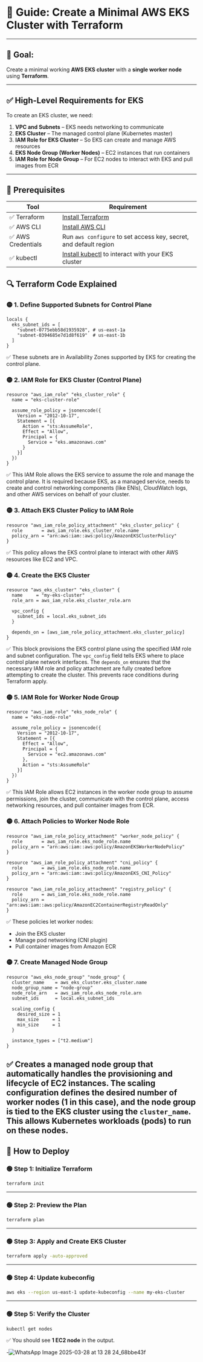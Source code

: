 # 📘 Guide: Create a Minimal AWS EKS Cluster with Terraform

---

## 🧠 Goal:
Create a minimal working **AWS EKS cluster** with a **single worker node** using **Terraform**.

---

## ✅ High-Level Requirements for EKS
To create an EKS cluster, we need:

1. **VPC and Subnets** – EKS needs networking to communicate
2. **EKS Cluster** – The managed control plane (Kubernetes master)
3. **IAM Role for EKS Cluster** – So EKS can create and manage AWS resources
4. **EKS Node Group (Worker Nodes)** – EC2 instances that run containers
5. **IAM Role for Node Group** – For EC2 nodes to interact with EKS and pull images from ECR

---

## 🧰 Prerequisites

| Tool        | Requirement                   |
|-------------|-------------------------------|
| ✅ Terraform | [Install Terraform](https://developer.hashicorp.com/terraform/downloads) |
| ✅ AWS CLI   | [Install AWS CLI](https://docs.aws.amazon.com/cli/latest/userguide/install-cliv2.html) |
| ✅ AWS Credentials | Run `aws configure` to set access key, secret, and default region |
| ✅ kubectl   | [Install kubectl](https://kubernetes.io/docs/tasks/tools/) to interact with your EKS cluster |


## 🔍 Terraform Code Explained

### 🟡 1. Define Supported Subnets for Control Plane
```hcl
locals {
  eks_subnet_ids = [
    "subnet-0775ebb58d1935928", # us-east-1a
    "subnet-0394685e7d1d8f619"  # us-east-1b
  ]
}
```
✅ These subnets are in Availability Zones supported by EKS for creating the control plane.

### 🟡 2. IAM Role for EKS Cluster (Control Plane)
```hcl
resource "aws_iam_role" "eks_cluster_role" {
  name = "eks-cluster-role"

  assume_role_policy = jsonencode({
    Version = "2012-10-17",
    Statement = [{
      Action = "sts:AssumeRole",
      Effect = "Allow",
      Principal = {
        Service = "eks.amazonaws.com"
      }
    }]
  })
}
```
✅ This IAM Role allows the EKS service to assume the role and manage the control plane. It is required because EKS, as a managed service, needs to create and control networking components (like ENIs), CloudWatch logs, and other AWS services on behalf of your cluster.

### 🟡 3. Attach EKS Cluster Policy to IAM Role
```hcl
resource "aws_iam_role_policy_attachment" "eks_cluster_policy" {
  role       = aws_iam_role.eks_cluster_role.name
  policy_arn = "arn:aws:iam::aws:policy/AmazonEKSClusterPolicy"
}
```
✅ This policy allows the EKS control plane to interact with other AWS resources like EC2 and VPC.

### 🟡 4. Create the EKS Cluster
```hcl
resource "aws_eks_cluster" "eks_cluster" {
  name     = "my-eks-cluster"
  role_arn = aws_iam_role.eks_cluster_role.arn

  vpc_config {
    subnet_ids = local.eks_subnet_ids
  }

  depends_on = [aws_iam_role_policy_attachment.eks_cluster_policy]
}
```
✅ This block provisions the EKS control plane using the specified IAM role and subnet configuration. The `vpc_config` field tells EKS where to place control plane network interfaces. The `depends_on` ensures that the necessary IAM role and policy attachment are fully created before attempting to create the cluster. This prevents race conditions during Terraform apply.

### 🟡 5. IAM Role for Worker Node Group
```hcl
resource "aws_iam_role" "eks_node_role" {
  name = "eks-node-role"

  assume_role_policy = jsonencode({
    Version = "2012-10-17",
    Statement = [{
      Effect = "Allow",
      Principal = {
        Service = "ec2.amazonaws.com"
      },
      Action = "sts:AssumeRole"
    }]
  })
}
```
✅ This IAM Role allows EC2 instances in the worker node group to assume permissions, join the cluster, communicate with the control plane, access networking resources, and pull container images from ECR.

### 🟡 6. Attach Policies to Worker Node Role
```hcl
resource "aws_iam_role_policy_attachment" "worker_node_policy" {
  role       = aws_iam_role.eks_node_role.name
  policy_arn = "arn:aws:iam::aws:policy/AmazonEKSWorkerNodePolicy"
}

resource "aws_iam_role_policy_attachment" "cni_policy" {
  role       = aws_iam_role.eks_node_role.name
  policy_arn = "arn:aws:iam::aws:policy/AmazonEKS_CNI_Policy"
}

resource "aws_iam_role_policy_attachment" "registry_policy" {
  role       = aws_iam_role.eks_node_role.name
  policy_arn = "arn:aws:iam::aws:policy/AmazonEC2ContainerRegistryReadOnly"
}
```
✅ These policies let worker nodes:
- Join the EKS cluster
- Manage pod networking (CNI plugin)
- Pull container images from Amazon ECR

### 🟡 7. Create Managed Node Group
```hcl
resource "aws_eks_node_group" "node_group" {
  cluster_name    = aws_eks_cluster.eks_cluster.name
  node_group_name = "node-group"
  node_role_arn   = aws_iam_role.eks_node_role.arn
  subnet_ids      = local.eks_subnet_ids

  scaling_config {
    desired_size = 1
    max_size     = 1
    min_size     = 1
  }

  instance_types = ["t2.medium"]
}
```
✅ Creates a managed node group that automatically handles the provisioning and lifecycle of EC2 instances. The scaling configuration defines the desired number of worker nodes (1 in this case), and the node group is tied to the EKS cluster using the `cluster_name`. This allows Kubernetes workloads (pods) to run on these nodes.
-----

## 🚀 How to Deploy

### 🟢 Step 1: Initialize Terraform
```bash
terraform init
```

---

### 🟢 Step 2: Preview the Plan
```bash
terraform plan
```

---

### 🟢 Step 3: Apply and Create EKS Cluster
```bash
terraform apply -auto-approved
```

---

### 🟢 Step 4: Update kubeconfig
```bash
aws eks --region us-east-1 update-kubeconfig --name my-eks-cluster
```

---

### 🟢 Step 5: Verify the Cluster
```bash
kubectl get nodes
```
✅ You should see **1 EC2 node** in the output.

-![WhatsApp Image 2025-03-28 at 13 28 24_68bbe43f](https://github.com/user-attachments/assets/5ec196ed-faf4-4e12-8910-0d8392dee780)


